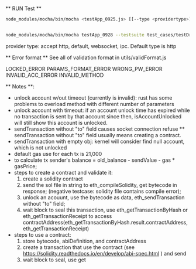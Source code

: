 ** RUN Test **

```bash
node_modules/mocha/bin/mocha <testApp_0925.js> [[--type <providertype>]] [[--testsuite <path/to/csv_file>]] [[--reporter mocha-junit-reporter]][[--reporter-options mochaFile=path/to/result.xml]]


node_modules/mocha/bin/mocha testApp_0928 --testsuite test_cases/testDriver.csv --type http --require mocha-steps --no-timeouts

```

provider type: accept http, default, websocket, ipc. Default type is http

** Error format **
See all of validation format in utils/validFormat.js

LOCKED_ERROR
PARAMS_FORMAT_ERROR
WRONG_PW_ERROR
INVALID_ACC_ERROR
INVALID_METHOD


** Notes **:
* unlock account w/out timeout (currently is invalid): rust has some problems to overload method with different number of parameters
* unlock account with timeout: if an account unlock time has expired while no transaction is sent by that account since then, isAccountUnlocked will still show this account is unlocked.
* sendTransaction without "to" field causes socket connection refuse
	** sendTransaction without "to" field usually means creating a contract.
* sendTransaction with empty obj: kernel will consider find null account, which is not unlocked
* default gas use for each tx is 21,000
* to calculate tx sender's balance = old_balance - sendValue - gas * gasPrice;
* steps to create a contract and validate it:
	1. create a solidity contract
	2. send the sol file in string to eth_compileSolidity, get bytecode in response; (negative testcase: solidity file contains compile error);
	3. unlock an acouunt, use the bytecode as data, eth_sendTransaction without "to" field;
	4. wait block to seal this transaction, use eth_getTransactionByHash or eth_getTransactionReceipt to access contractAddress(eth_getTransactionByHash.result.contractAddress, eth_getTransactionReceipt)
* steps to use a contract:
	1. store bytecode, abiDefinition, and contractAddress
	2. create a transaction that use the contract (see https://solidity.readthedocs.io/en/develop/abi-spec.html ) and send
	3. wait block to seal, use get
